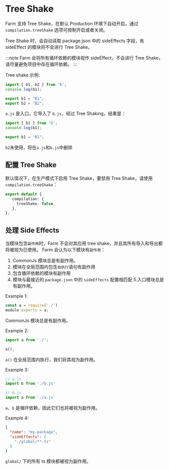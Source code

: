 # Tree Shake
Farm 支持 Tree Shake，在默认 Production 环境下自动开启。通过 `compilation.treeShake` 选项可控制开启或者关闭。

Tree Shake 时，会自动读取 package.json 中的 sideEffects 字段，有 sideEffect 的模块将不会进行 Tree Shake。

:::note
Farm 会将所有循环依赖的模块视作 sideEffect，不会进行 Tree Shake，请尽量避免项目中存在循环依赖。
:::

Tree shake 示例:
```js title="a.js"
import { b1, b2 } from 'b';
console.log(b1);
```
```js title="b.js"
export b1 = "B1";
export b2 = "B2";
```
`a.js` 是入口，它导入了 `b.js`，经过 Tree Shaking，结果是：
```js title="a.js"
import { b1 } from 'b';
console.log(b1);
```
```js title="b.js"
export b1 = "B1";
```
`b2`未使用，将在`a.js`和`b.js`中删除

## 配置 Tree Shake
默认情况下，在生产模式下启用 Tree Shake，要禁用 Tree Shake，请使用`compilation.treeShake`：

```ts title="farm.config.ts"
export default {
   compilation: {
     treeShake: false,
   },
};
```

## 处理 Side Effects
当模块包含`副作用`时，Farm 不会对其应用 tree shake，并且其所有导入和导出都将被视为已使用。 Farm 会认为以下模块有`副作用`：
1. CommonJs 模块总是有副作用。
2. 模块在全局范围内包含`自执行`语句有副作用
3. 包含循环依赖的模块有副作用
4. 模块与最接近的 `package.json` 中的 `sideEffects` 配置相匹配
5.入口模块总是有副作用。

Example 1:
```js
const a = require('./')
module.exports = a;
```
CommonJs 模块总是有副作用。

Example 2:
```js
import a from './';

a();
```
`a()` 在全局范围内执行，我们将其视为副作用。

Example 3:
```js
// a.js
import b from './b.js'

// b.js
import a from './a.js'
```
`a`、`b` 是循环依赖，因此它们也将被视为副作用。

Example 4:
```json title="package.json"
{
  "name": "my-package",
  "sideEffects": [
    "./global/**.ts"
  ]
}
```
`global/` 下的所有 ts 模块都被视为副作用。